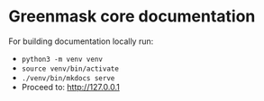 # Greenmask core documentation

For building documentation locally run:

* `python3 -m venv venv`
* `source venv/bin/activate`
* `./venv/bin/mkdocs serve`
* Proceed to: http://127.0.0.1

